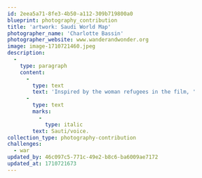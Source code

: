 ```yaml
---
id: 2eea5a71-8fe3-4b50-a112-309b719800a0
blueprint: photography_contribution
title: 'artwork: Saudi World Map'
photographer_name: 'Charlotte Bassin'
photographer_website: www.wanderandwonder.org
image: image-1710721460.jpeg
description:
  -
    type: paragraph
    content:
      -
        type: text
        text: 'Inspired by the woman refugees in the film, '
      -
        type: text
        marks:
          -
            type: italic
        text: Sauti/voice.
collection_type: photography-contribution
challenges:
  - war
updated_by: 46c097c5-771c-49e2-b8c6-ba6009ae7172
updated_at: 1710721673
---
```

